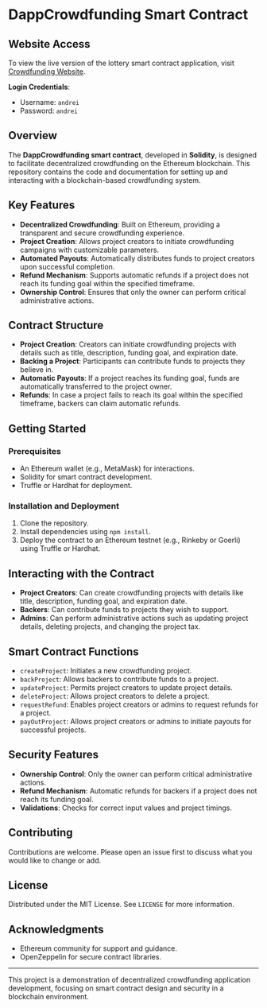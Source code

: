 # DappCrowdfunding Smart Contract

## Website Access
To view the live version of the lottery smart contract application, visit [Crowdfunding Website](https://crowdfunding.andreidev.site/). 

**Login Credentials**:
- Username: `andrei`
- Password: `andrei`

## Overview

The **DappCrowdfunding smart contract**, developed in **Solidity**, is designed to facilitate decentralized crowdfunding on the Ethereum blockchain. This repository contains the code and documentation for setting up and interacting with a blockchain-based crowdfunding system.

## Key Features

- **Decentralized Crowdfunding**: Built on Ethereum, providing a transparent and secure crowdfunding experience.
- **Project Creation**: Allows project creators to initiate crowdfunding campaigns with customizable parameters.
- **Automated Payouts**: Automatically distributes funds to project creators upon successful completion.
- **Refund Mechanism**: Supports automatic refunds if a project does not reach its funding goal within the specified timeframe.
- **Ownership Control**: Ensures that only the owner can perform critical administrative actions.

## Contract Structure

- **Project Creation**: Creators can initiate crowdfunding projects with details such as title, description, funding goal, and expiration date.
- **Backing a Project**: Participants can contribute funds to projects they believe in.
- **Automatic Payouts**: If a project reaches its funding goal, funds are automatically transferred to the project owner.
- **Refunds**: In case a project fails to reach its goal within the specified timeframe, backers can claim automatic refunds.

## Getting Started

### Prerequisites

- An Ethereum wallet (e.g., MetaMask) for interactions.
- Solidity for smart contract development.
- Truffle or Hardhat for deployment.

### Installation and Deployment

1. Clone the repository.
2. Install dependencies using `npm install`.
3. Deploy the contract to an Ethereum testnet (e.g., Rinkeby or Goerli) using Truffle or Hardhat.

## Interacting with the Contract

- **Project Creators**: Can create crowdfunding projects with details like title, description, funding goal, and expiration date.
- **Backers**: Can contribute funds to projects they wish to support.
- **Admins**: Can perform administrative actions such as updating project details, deleting projects, and changing the project tax.

## Smart Contract Functions

- `createProject`: Initiates a new crowdfunding project.
- `backProject`: Allows backers to contribute funds to a project.
- `updateProject`: Permits project creators to update project details.
- `deleteProject`: Allows project creators to delete a project.
- `requestRefund`: Enables project creators or admins to request refunds for a project.
- `payOutProject`: Allows project creators or admins to initiate payouts for successful projects.

## Security Features

- **Ownership Control**: Only the owner can perform critical administrative actions.
- **Refund Mechanism**: Automatic refunds for backers if a project does not reach its funding goal.
- **Validations**: Checks for correct input values and project timings.

## Contributing

Contributions are welcome. Please open an issue first to discuss what you would like to change or add.

## License

Distributed under the MIT License. See `LICENSE` for more information.

## Acknowledgments

- Ethereum community for support and guidance.
- OpenZeppelin for secure contract libraries.

---

This project is a demonstration of decentralized crowdfunding application development, focusing on smart contract design and security in a blockchain environment.

